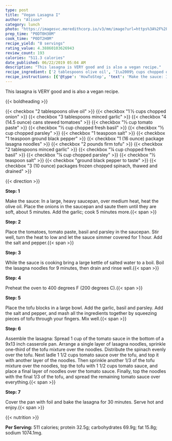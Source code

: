 ```yaml
---
type: post
title: "Vegan Lasagna I"
author: "Alison"
category: lunch
photo: "https://imagesvc.meredithcorp.io/v3/mm/image?url=https%3A%2F%2Fimages.media-allrecipes.com%2Fuserphotos%2F4547703.jpg"
prep_time: "P0DT0H30M"
cook_time: "P0DT2H0M"
recipe_yield: "8 servings"
rating_value: 4.38860103626943
review_count: 193
calories: "511.3 calories"
date_published: 06/22/2019 05:04 AM
description: "This lasagna is VERY good and is also a vegan recipe."
recipe_ingredient: ['2 tablespoons olive oil', '1\u2009½ cups chopped onion', '3 tablespoons minced garlic', '4 (14.5 ounce) cans stewed tomatoes', '⅓ cup tomato paste', '½ cup chopped fresh basil', '½ cup chopped parsley', '1 teaspoon salt', '1 teaspoon ground black pepper', '1 (16 ounce) package lasagna noodles', '2 pounds firm tofu', '2 tablespoons minced garlic', '¼ cup chopped fresh basil', '¼ cup chopped parsley', '½ teaspoon salt', 'ground black pepper to taste', '3 (10 ounce) packages frozen chopped spinach, thawed and drained']
recipe_instructions: [{'@type': 'HowToStep', 'text': 'Make the sauce: In a large, heavy saucepan, over medium heat, heat the olive oil. Place the onions in the saucepan and saute them until they are soft, about 5 minutes. Add the garlic; cook 5 minutes more.\n'}, {'@type': 'HowToStep', 'text': 'Place the tomatoes, tomato paste, basil and parsley in the saucepan. Stir well, turn the heat to low and let the sauce simmer covered for 1 hour. Add the salt and pepper.\n'}, {'@type': 'HowToStep', 'text': 'While the sauce is cooking bring a large kettle of salted water to a boil. Boil the lasagna noodles for 9 minutes, then drain and rinse well.\n'}, {'@type': 'HowToStep', 'text': 'Preheat the oven to 400 degrees F (200 degrees C).\n'}, {'@type': 'HowToStep', 'text': 'Place the tofu blocks in a large bowl. Add the garlic, basil and parsley. Add the salt and pepper, and mash all the ingredients together by squeezing pieces of tofu through your fingers. Mix well.\n'}, {'@type': 'HowToStep', 'text': 'Assemble the lasagna: Spread 1 cup of the tomato sauce in the bottom of a 9x13 inch casserole pan. Arrange a single layer of lasagna noodles, sprinkle one-third of the tofu mixture over the noodles. Distribute the spinach evenly over the tofu. Next ladle 1 1/2 cups tomato sauce over the tofu, and top it with another layer of the noodles. Then sprinkle another 1/3 of the tofu mixture over the noodles, top the tofu with 1 1/2 cups tomato sauce, and place a final layer of noodles over the tomato sauce. Finally, top the noodles with the final 1/3 of the tofu, and spread the remaining tomato sauce over everything.\n'}, {'@type': 'HowToStep', 'text': 'Cover the pan with foil and bake the lasagna for 30 minutes. Serve hot and enjoy.\n'}]
---
```


This lasagna is VERY good and is also a vegan recipe. 

{{< boldheading >}}

{{< checkbox "2 tablespoons olive oil" >}}
{{< checkbox "1 ½ cups chopped onion" >}}
{{< checkbox "3 tablespoons minced garlic" >}}
{{< checkbox "4 (14.5 ounce) cans stewed tomatoes" >}}
{{< checkbox "⅓ cup tomato paste" >}}
{{< checkbox "½ cup chopped fresh basil" >}}
{{< checkbox "½ cup chopped parsley" >}}
{{< checkbox "1 teaspoon salt" >}}
{{< checkbox "1 teaspoon ground black pepper" >}}
{{< checkbox "1 (16 ounce) package lasagna noodles" >}}
{{< checkbox "2 pounds firm tofu" >}}
{{< checkbox "2 tablespoons minced garlic" >}}
{{< checkbox "¼ cup chopped fresh basil" >}}
{{< checkbox "¼ cup chopped parsley" >}}
{{< checkbox "½ teaspoon salt" >}}
{{< checkbox "ground black pepper to taste" >}}
{{< checkbox "3 (10 ounce) packages frozen chopped spinach, thawed and drained" >}}


{{< direction >}}

**Step: 1**

Make the sauce: In a large, heavy saucepan, over medium heat, heat the olive oil. Place the onions in the saucepan and saute them until they are soft, about 5 minutes. Add the garlic; cook 5 minutes more.{{< span >}}

**Step: 2**

Place the tomatoes, tomato paste, basil and parsley in the saucepan. Stir well, turn the heat to low and let the sauce simmer covered for 1 hour. Add the salt and pepper.{{< span >}}

**Step: 3**

While the sauce is cooking bring a large kettle of salted water to a boil. Boil the lasagna noodles for 9 minutes, then drain and rinse well.{{< span >}}

**Step: 4**

Preheat the oven to 400 degrees F (200 degrees C).{{< span >}}

**Step: 5**

Place the tofu blocks in a large bowl. Add the garlic, basil and parsley. Add the salt and pepper, and mash all the ingredients together by squeezing pieces of tofu through your fingers. Mix well.{{< span >}}

**Step: 6**

Assemble the lasagna: Spread 1 cup of the tomato sauce in the bottom of a 9x13 inch casserole pan. Arrange a single layer of lasagna noodles, sprinkle one-third of the tofu mixture over the noodles. Distribute the spinach evenly over the tofu. Next ladle 1 1/2 cups tomato sauce over the tofu, and top it with another layer of the noodles. Then sprinkle another 1/3 of the tofu mixture over the noodles, top the tofu with 1 1/2 cups tomato sauce, and place a final layer of noodles over the tomato sauce. Finally, top the noodles with the final 1/3 of the tofu, and spread the remaining tomato sauce over everything.{{< span >}}

**Step: 7**

Cover the pan with foil and bake the lasagna for 30 minutes. Serve hot and enjoy.{{< span >}}

{{< nutrition >}}

**Per Serving:** 511 calories; protein 32.5g; carbohydrates 69.9g; fat 15.8g; sodium 1074.1mg.